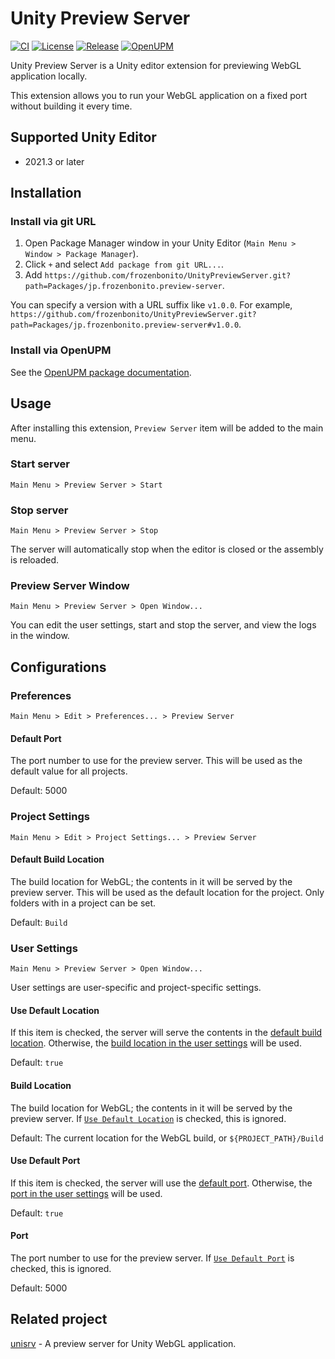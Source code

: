 # Unity Preview Server

[![CI](https://github.com/frozenbonito/UnityPreviewServer/actions/workflows/ci.yaml/badge.svg)](https://github.com/frozenbonito/UnityPreviewServer/actions/workflows/ci.yaml)
[![License](https://img.shields.io/github/license/frozenbonito/UnityPreviewServer)](https://github.com/frozenbonito/UnityPreviewServer/blob/main/LICENSE)
[![Release](https://img.shields.io/github/v/release/frozenbonito/UnityPreviewServer)](https://github.com/frozenbonito/UnityPreviewServer/releases/latest)
[![OpenUPM](https://img.shields.io/npm/v/jp.frozenbonito.preview-server?label=openupm&registry_uri=https://package.openupm.com&color=orange)](https://openupm.com/packages/jp.frozenbonito.preview-server/)

Unity Preview Server is a Unity editor extension for previewing WebGL application locally.

This extension allows you to run your WebGL application on a fixed port without building it every time.

## Supported Unity Editor

- 2021.3 or later

## Installation

### Install via git URL

1. Open Package Manager window in your Unity Editor (`Main Menu > Window > Package Manager`).
2. Click `+` and select `Add package from git URL...`.
3. Add `https://github.com/frozenbonito/UnityPreviewServer.git?path=Packages/jp.frozenbonito.preview-server`.

You can specify a version with a URL suffix like `v1.0.0`.
For example, `https://github.com/frozenbonito/UnityPreviewServer.git?path=Packages/jp.frozenbonito.preview-server#v1.0.0`.

### Install via OpenUPM

See the [OpenUPM package documentation](https://openupm.com/packages/jp.frozenbonito.preview-server/).

## Usage

After installing this extension, `Preview Server` item will be added to the main menu.

### Start server

`Main Menu > Preview Server > Start`

### Stop server

`Main Menu > Preview Server > Stop`

The server will automatically stop when the editor is closed or the assembly is reloaded.

### Preview Server Window

`Main Menu > Preview Server > Open Window...`

You can edit the user settings, start and stop the server, and view the logs in the window.

## Configurations

### Preferences

`Main Menu > Edit > Preferences... > Preview Server`

#### Default Port

The port number to use for the preview server.
This will be used as the default value for all projects.

Default: 5000

### Project Settings

`Main Menu > Edit > Project Settings... > Preview Server`

#### Default Build Location

The build location for WebGL; the contents in it will be served by the preview server.
This will be used as the default location for the project.
Only folders with in a project can be set.

Default: `Build`

### User Settings

`Main Menu > Preview Server > Open Window...`

User settings are user-specific and project-specific settings.

#### Use Default Location

If this item is checked, the server will serve the contents in the [default build location](#default-build-location).
Otherwise, the [build location in the user settings](#build-location) will be used.

Default: `true`

#### Build Location

The build location for WebGL; the contents in it will be served by the preview server.
If [`Use Default Location`](#use-default-location) is checked, this is ignored.

Default: The current location for the WebGL build, or `${PROJECT_PATH}/Build`

#### Use Default Port

If this item is checked, the server will use the [default port](#default-port).
Otherwise, the [port in the user settings](#port) will be used.

Default: `true`

#### Port

The port number to use for the preview server.
If [`Use Default Port`](#use-default-port) is checked, this is ignored.

Default: 5000

## Related project

[unisrv](https://github.com/frozenbonito/unisrv) - A preview server for Unity WebGL application.
